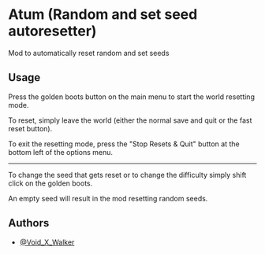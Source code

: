
# Atum (Random and set seed autoresetter)

Mod to automatically reset random and set seeds


## Usage

Press the golden boots button on the main menu to start the world resetting mode.

To reset, simply leave the world (either the normal save and quit or the fast reset button).

To exit the resetting mode, press the "Stop Resets & Quit" button at the bottom left of the options menu.

----------

To change the seed that gets reset or to change the difficulty simply shift click on the golden boots.

An empty seed will result in the mod resetting random seeds. 

## Authors

- [@Void_X_Walker](https://www.github.com/voidxwalker)


